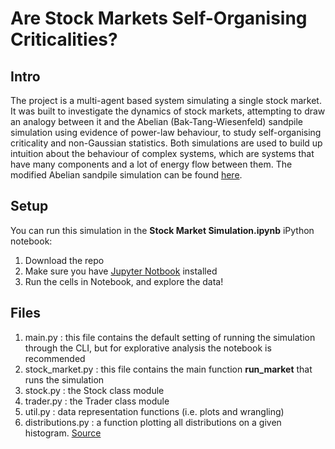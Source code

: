 # Are Stock Markets Self-Organising Criticalities?


## Intro

The project is a multi-agent based system simulating a single stock market. It was built to investigate the dynamics of stock markets, attempting to draw an analogy between it and the Abelian (Bak-Tang-Wiesenfeld) sandpile simulation using evidence of power-law behaviour, to study self-organising criticality and non-Gaussian statistics.  Both simulations are used to build up intuition about the behaviour of complex systems, which are systems that have many components and a lot of energy flow between them. The modified Abelian sandpile simulation can be found [here](https://github.com/NajlaAlariefy/BTW-Sandpile).


## Setup

You can run this simulation in the **Stock Market Simulation.ipynb** iPython notebook:   

1. Download the repo  
2. Make sure you have [Jupyter Notbook](https://jupyter.org/install) installed
3. Run the cells in Notebook, and explore the data!


## Files

1. main.py : this file contains the default setting of running the simulation through the CLI, but for explorative analysis the notebook is recommended
2. stock_market.py : this file contains the main function **run_market** that runs the simulation
3. stock.py : the Stock class module
4. trader.py : the Trader class module
5. util.py : data representation functions (i.e. plots and wrangling)
6. distributions.py : a function plotting all distributions on a given histogram. [Source](https://stackoverflow.com/a/37616966/2211869)
